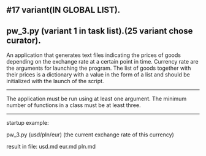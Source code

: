 
#17 variant(IN GLOBAL LIST).
---
pw_3.py (variant 1 in task list).(25 variant chose curator).
---
An application that generates text files indicating the prices of goods depending on 
the exchange rate at a certain point in time. Currency rate are the arguments for launching the program. 
The list of goods together with their prices is a dictionary with a value in the form of 
a list and should be initialized with the launch of the script.

---
The application must be run using at least one argument. 
The minimum number of functions in a class must be at least three.

---
startup example:

pw_3.py (usd/pln/eur) (the current exchange rate of this currency)

result in file:
usd.md
eur.md
pln.md
